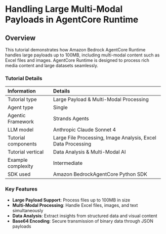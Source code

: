 # Handling Large Multi-Modal Payloads in AgentCore Runtime

## Overview

This tutorial demonstrates how Amazon Bedrock AgentCore Runtime handles large payloads up to 100MB, including multi-modal content such as Excel files and images. AgentCore Runtime is designed to process rich media content and large datasets seamlessly.

### Tutorial Details

| Information         | Details                                                      |
|:--------------------|:-------------------------------------------------------------|
| Tutorial type       | Large Payload & Multi-Modal Processing                       |
| Agent type          | Single                                                       |
| Agentic Framework   | Strands Agents                                               |
| LLM model           | Anthropic Claude Sonnet 4                                    |
| Tutorial components | Large File Processing, Image Analysis, Excel Data Processing |
| Tutorial vertical   | Data Analysis & Multi-Modal AI                               |
| Example complexity  | Intermediate                                                 |
| SDK used            | Amazon BedrockAgentCore Python SDK                           |

### Key Features

* **Large Payload Support**: Process files up to 100MB in size
* **Multi-Modal Processing**: Handle Excel files, images, and text simultaneously
* **Data Analysis**: Extract insights from structured data and visual content
* **Base64 Encoding**: Secure transmission of binary data through JSON payloads